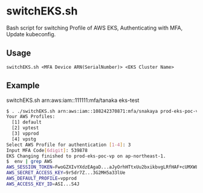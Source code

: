 # switchEKS.sh

Bash script for switching Profile of AWS EKS, Authenticating with MFA, Update kubeconfig. 

## Usage

```
switchEKS.sh <MFA Device ARN(SerialNumber)> <EKS Cluster Name>
```

## Example

switchEKS.sh arn:aws:iam::111111:mfa/tanaka eks-test

```bash
$ . ./switchEKS.sh arn:aws:iam::108242370871:mfa/snakaya prod-eks-poc-vp
Your AWS Profiles:
  [1] default
  [2] vptest
  [3] vpprod
  [4] vpstg
Select AWS Profile for authentication [1-4]: 3
Input MFA Code[6digit]: 539878
EKS Changing finished to prod-eks-poc-vp on ap-northeast-1.
$  env | grep AWS
AWS_SESSION_TOKEN=FwoGZXIvYXdzEAgaD...aJyOrhHTtxUu2bxikbvgLRfHAF+cUMXWLaNAR9sK
AWS_SECRET_ACCESS_KEY=9r5dr7Z...3G2MH5a33lUe
AWS_DEFAULT_PROFILE=vpprod
AWS_ACCESS_KEY_ID=ASI...S4J
```
